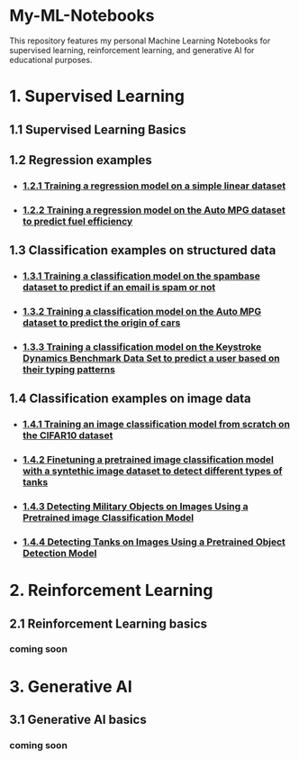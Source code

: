 # My-ML-Notebooks
This repository features my personal Machine Learning Notebooks for supervised learning, reinforcement learning, and generative AI for educational purposes. 

# 1. Supervised Learning

## 1.1 Supervised Learning Basics

## 1.2 Regression examples
* ### [1.2.1 Training a regression model on a simple linear dataset](https://github.com/UgurUysal86/My-ML-Notebooks/blob/main/regression/ex-1/20240520_Training_a_regression_model_on_a_simple_linear_dataset.ipynb)
* ### [1.2.2 Training a regression model on the Auto MPG dataset to predict fuel efficiency](https://github.com/UgurUysal86/My-ML-Notebooks/blob/main/regression/ex-2/20240809_Training_a_regression_model_on_the_Auto_MPG_dataset_to_predict_fuel_efficiency.ipynb)

## 1.3 Classification examples on structured data
* ### [1.3.1 Training a classification model on the spambase dataset to predict if an email is spam or not](https://github.com/UgurUysal86/My-ML-Notebooks/blob/main/classification-structured-data/ex-1/20230813_Training_a_classification_model_on_the_spambase_dataset_to_predict_if_an_email_is_spam_or_not.ipynb)
* ### [1.3.2 Training a classification model on the Auto MPG dataset to predict the origin of cars](https://github.com/UgurUysal86/My-ML-Notebooks/blob/main/classification-structured-data/ex-2/20240810_Training_a_classification_model_on_the_Auto_MPG_dataset_to_predict_the_origin_of_cars.ipynb)
* ### [1.3.3 Training a classification model on the Keystroke Dynamics Benchmark Data Set to predict a user based on their typing patterns](https://github.com/UgurUysal86/My-ML-Notebooks/blob/main/classification-structured-data/ex-3/20230725_Training_a_classification_model_on_the_Keystroke_Dynamics_Benchmark_Data_Set_to_predict_a_user_based_on_their_typing_patterns.ipynb)

## 1.4 Classification examples on image data
* ### [1.4.1 Training an image classification model from scratch on the CIFAR10 dataset](https://github.com/UgurUysal86/My-ML-Notebooks/blob/main/classification-image-data/ex-1)
* ### [1.4.2 Finetuning a pretrained image classification model with a syntethic image dataset to detect different types of tanks](https://github.com/UgurUysal86/My-ML-Notebooks/blob/main/classification-image-data/ex-2/Finetuning_a_pretrained_image_classification_model_with_a_syntethic_image_dataset_to_detect_different_types_of_tanks.ipynb)
* ### [1.4.3 Detecting Military Objects on Images Using a Pretrained image Classification Model](https://github.com/UgurUysal86/My-ML-Notebooks/blob/main/classification-image-data/ex-3/20240520_Detecting_Military_Objects_on_Images_Using_a_Pretrained_image_Classification_Model.ipynb)
* ### [1.4.4 Detecting Tanks on Images Using a Pretrained Object Detection Model](https://github.com/UgurUysal86/My-ML-Notebooks/blob/main/classification-image-data/ex-4/20240520_Detecting_Tanks_on_Images_Using_a_Pretrained_Object_Detection_Model.ipynb)


# 2. Reinforcement Learning
## 2.1 Reinforcement Learning basics
### coming soon


# 3. Generative AI
## 3.1 Generative AI basics
### coming soon
